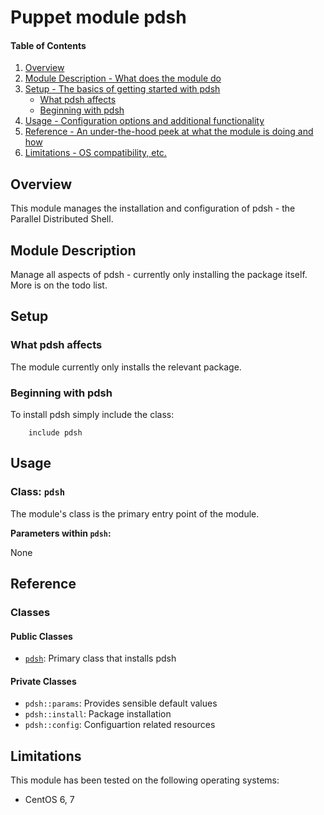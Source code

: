 # Puppet module  pdsh

#### Table of Contents

1. [Overview](#overview)
2. [Module Description - What does the module do](#module-description)
3. [Setup - The basics of getting started with pdsh](#setup)
    * [What pdsh affects](#what-pdsh-affects)
    * [Beginning with pdsh](#beginning-with-pdsh)
4. [Usage - Configuration options and additional functionality](#usage)
5. [Reference - An under-the-hood peek at what the module is doing and how](#reference)
6. [Limitations - OS compatibility, etc.](#limitations)

## Overview

This module manages the installation and configuration of pdsh - the Parallel Distributed Shell.

## Module Description

Manage all aspects of pdsh - currently only installing the package itself. More is on the todo list.

## Setup

### What pdsh affects

The module currently only installs the relevant package.

### Beginning with pdsh

To install pdsh simply include the class:

```puppet
    include pdsh
```

## Usage

### Class: `pdsh`

The module's class is the primary entry point of the module.

**Parameters within `pdsh`:**

None

## Reference

### Classes

#### Public Classes

* [`pdsh`](#class-pdsh): Primary class that installs pdsh

#### Private Classes

* `pdsh::params`: Provides sensible default values
* `pdsh::install`: Package installation
* `pdsh::config`: Configuartion related resources

## Limitations

This module has been tested on the following operating systems:

* CentOS 6, 7

